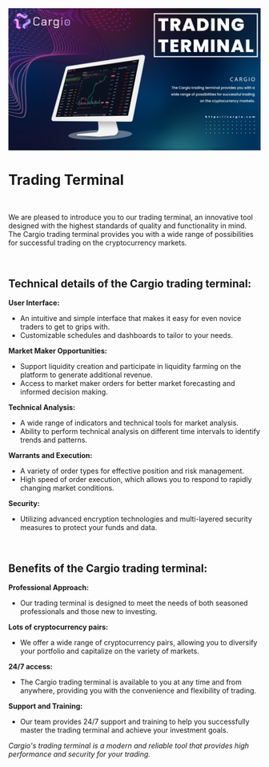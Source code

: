 <img src="https://github.com/cargiocom/announcement10/blob/3de5d87de05f130d9fa795bb2e5b4af621579c85/img/banner.png" alt="banner"/>
<br>
<h1>Trading Terminal</h1>
<br>
<p>We are pleased to introduce you to our trading terminal, an innovative tool designed with the highest standards of quality and functionality in mind. The Cargio trading terminal provides you with a wide range of possibilities for successful trading on the cryptocurrency markets.</p>
<br>
<h2>Technical details of the Cargio trading terminal:</h2>
<p><b>User Interface:</b></p>
<ul>
  <li>An intuitive and simple interface that makes it easy for even novice traders to get to grips with.</li>
  <li>Customizable schedules and dashboards to tailor to your needs.</li>
</ul>
<p><b>Market Maker Opportunities:</b></p>
<ul>
  <li>Support liquidity creation and participate in liquidity farming on the platform to generate additional revenue.</li>
  <li>Access to market maker orders for better market forecasting and informed decision making.</li>
</ul>
<p><b>Technical Analysis:</b></p>
<ul>
  <li>A wide range of indicators and technical tools for market analysis.</li>
  <li>Ability to perform technical analysis on different time intervals to identify trends and patterns.</li>
</ul>
<p><b>Warrants and Execution:</b></p>
<ul>
  <li>A variety of order types for effective position and risk management.</li>
  <li>High speed of order execution, which allows you to respond to rapidly changing market conditions.</li>
</ul>
<p><b>Security:</b></p>
<ul>
  <li>Utilizing advanced encryption technologies and multi-layered security measures to protect your funds and data.</li>
</ul>
<br>
<h2>Benefits of the Cargio trading terminal:</h2>
<p><b>Professional Approach:</b></p>
<ul>
  <li>Our trading terminal is designed to meet the needs of both seasoned professionals and those new to investing.</li>
</ul>
<p><b>Lots of cryptocurrency pairs:</b></p>
<ul>
  <li>We offer a wide range of cryptocurrency pairs, allowing you to diversify your portfolio and capitalize on the variety of markets.</li>
</ul>
<p><b>24/7 access:</b></p>
<ul>
  <li>The Cargio trading terminal is available to you at any time and from anywhere, providing you with the convenience and flexibility of trading.</li>
</ul>
<p><b>Support and Training:</b></p>
<ul>
  <li>Our team provides 24/7 support and training to help you successfully master the trading terminal and achieve your investment goals.</li>
</ul>
<p><i>Cargio's trading terminal is a modern and reliable tool that provides high performance and security for your trading.</i></p>
